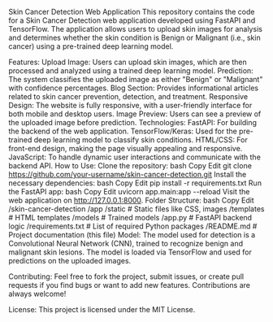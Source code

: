 Skin Cancer Detection Web Application
This repository contains the code for a Skin Cancer Detection web application developed using FastAPI and TensorFlow. The application allows users to upload skin images for analysis and determines whether the skin condition is Benign or Malignant (i.e., skin cancer) using a pre-trained deep learning model.

Features:
Upload Image: Users can upload skin images, which are then processed and analyzed using a trained deep learning model.
Prediction: The system classifies the uploaded image as either "Benign" or "Malignant" with confidence percentages.
Blog Section: Provides informational articles related to skin cancer prevention, detection, and treatment.
Responsive Design: The website is fully responsive, with a user-friendly interface for both mobile and desktop users.
Image Preview: Users can see a preview of the uploaded image before prediction.
Technologies:
FastAPI: For building the backend of the web application.
TensorFlow/Keras: Used for the pre-trained deep learning model to classify skin conditions.
HTML/CSS: For front-end design, making the page visually appealing and responsive.
JavaScript: To handle dynamic user interactions and communicate with the backend API.
How to Use:
Clone the repository:
bash
Copy
Edit
git clone https://github.com/your-username/skin-cancer-detection.git
Install the necessary dependencies:
bash
Copy
Edit
pip install -r requirements.txt
Run the FastAPI app:
bash
Copy
Edit
uvicorn app.main:app --reload
Visit the web application on http://127.0.0.1:8000.
Folder Structure:
bash
Copy
Edit
/skin-cancer-detection
    /app
        /static          # Static files like CSS, images
        /templates       # HTML templates
        /models          # Trained models
    /app.py              # FastAPI backend logic
    /requirements.txt    # List of required Python packages
    /README.md           # Project documentation (this file)
Model:
The model used for detection is a Convolutional Neural Network (CNN), trained to recognize benign and malignant skin lesions. The model is loaded via TensorFlow and used for predictions on the uploaded images.

Contributing:
Feel free to fork the project, submit issues, or create pull requests if you find bugs or want to add new features. Contributions are always welcome!

License:
This project is licensed under the MIT License.

